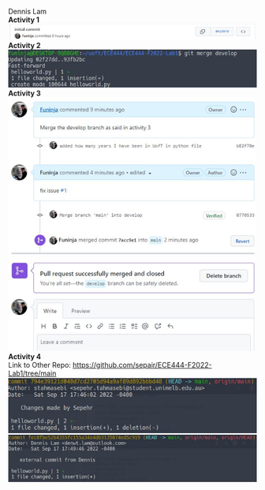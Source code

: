 Dennis Lam
<br>
**Activity 1**
![](images/activity1.jpg)
<br>
**Activity 2**
![](images/activity2.jpg)
<br>
**Activity 3**
<br>
![](images/activity3.jpg)
<br>
**Activity 4**
<br>
Link to Other Repo: https://github.com/sepair/ECE444-F2022-Lab1/tree/main 
<br>
![](images/activity4a.jpg)
<br>
![](images/activity4b.jpg)

